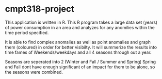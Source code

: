 # cmpt318-project

This application is written in R. This R program takes a large data set (years) of power consumption in an area and analyzes for any anomilies
within the time period specified. 

It is able to find complex anomalies as well as point anomalies and graph them (coloured) in order for better visibilty. It will summerize 
the results into time fames of Weekends/weekdays and all 4 seasons through out a year. 

Seasons are seperated into 2 (Winter and Fall / Summer and Spring) Spring and Fall dont have enough significant of an impact for them 
to be alone, so the seasons were combined.
